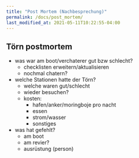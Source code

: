 ```yaml
---
title: "Post Mortem (Nachbesprechung)"
permalink: /docs/post_mortem/
last_modified_at: 2021-05-11T10:22:55-04:00
---
```



## Törn postmortem
- was war am boot/verchaterer gut bzw schlecht?
    - checklisten erweitern/aktualisieren
    - nochmal chatern?
- welche Stationen hatte der Törn?
    - welche waren gut/schlecht
    - wieder besuchen?
    - kosten: 
        - hafen/anker/moringboje pro nacht
        - essen
        - strom/wasser
        - sonstiges
- was hat gefehlt?
    - am boot
    - am revier?
    - ausrüstung (person)